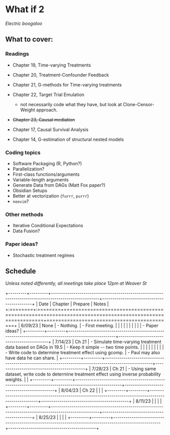 # What if 2

*Electric boogaloo*

## What to cover:

### Readings

-   Chapter 19, Time-varying Treatments

-   Chapter 20, Treatment-Confounder Feedback

-   Chapter 21, G-methods for Time-varying treatments

-   Chapter 22, Target Trial Emulation

    -   not necessarily code what they have, but look at Clone-Censor-Weight approach.

-   ~~Chapter 23, Causal mediation~~

-   Chapter 17, Causal Survival Analysis

-   Chapter 14, G-estimation of structural nested models

### Coding topics

-   Software Packaging (R, Python?)
-   Parallelization?
-   First-class functions/arguments
-   Variable-length arguments
-   Generate Data from DAGs (Matt Fox paper?)
-   Obsidian Setups
-   Better at vectorization (`furrr`, `purrr`)
-   `neovim`?

### Other methods

-   Iterative Conditional Expectations
-   Data Fusion?

### Paper ideas?

-   Stochastic treatment regimes

## Schedule

*Unless noted differently, all meetings take place 12pm at Weaver St*

+---------+---------+-----------------------------------------------------------------------------------------------------+-------------------------------------------+
| Date    | Chapter | Prepare                                                                                             | Notes                                     |
+:========+:========+=====================================================================================================+===========================================+
| 6/09/23 | None    | -   Nothing.                                                                                        | -   First meeting.                        |
|         |         |                                                                                                     |                                           |
|         |         |                                                                                                     | -   Paper ideas?                          |
+---------+---------+-----------------------------------------------------------------------------------------------------+-------------------------------------------+
| 7/14/23 | Ch 21   | -   Simulate time-varying treatment data based on DAGs in 19.5                                      | -   Keep it simple -- two time points.    |
|         |         |                                                                                                     |                                           |
|         |         | -   Write code to determine treatment effect using gcomp.                                           | -   Paul may also have data he can share. |
+---------+---------+-----------------------------------------------------------------------------------------------------+-------------------------------------------+
| 7/28/23 | Ch 21   | -   Using same dataset, write code to determine treatment effect using inverse probability weights. |                                           |
+---------+---------+-----------------------------------------------------------------------------------------------------+-------------------------------------------+
| 8/04/23 | Ch 22   |                                                                                                     |                                           |
+---------+---------+-----------------------------------------------------------------------------------------------------+-------------------------------------------+
| 8/11/23 |         |                                                                                                     |                                           |
+---------+---------+-----------------------------------------------------------------------------------------------------+-------------------------------------------+
| 8/25/23 |         |                                                                                                     |                                           |
+---------+---------+-----------------------------------------------------------------------------------------------------+-------------------------------------------+
